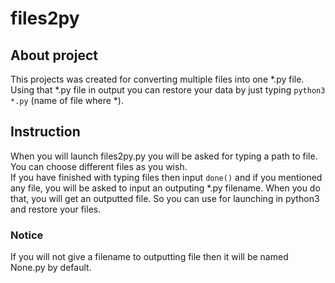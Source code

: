 # files2py

## About project
This projects was created for converting multiple files into one *.py file. Using that *.py file in output you can restore your data by just typing ```python3 *.py``` (name of file where *).

## Instruction
When you will launch files2py.py you will be asked for typing a path to file. You can choose different files as you wish.  
If you have finished with typing files then input ```done()``` and if you mentioned any file, you will be asked to input an outputing *.py filename. When you do that, you will get an outputted file. So you can use for launching in python3 and restore your files.
### Notice
If you will not give a filename to outputting file then it will be named None.py by default. 
